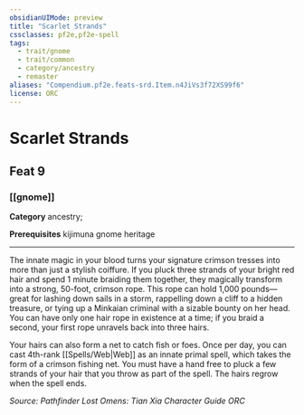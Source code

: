 ```yaml
---
obsidianUIMode: preview
title: "Scarlet Strands"
cssclasses: pf2e,pf2e-spell
tags:
  - trait/gnome
  - trait/common
  - category/ancestry
  - remaster
aliases: "Compendium.pf2e.feats-srd.Item.n4JiVs3f72XS99f6"
license: ORC
---
```

# Scarlet Strands
## Feat 9
### [[gnome]]

**Category** ancestry; 



**Prerequisites** kijimuna gnome heritage
* * *
The innate magic in your blood turns your signature crimson tresses into more than just a stylish coiffure. If you pluck three strands of your bright red hair and spend 1 minute braiding them together, they magically transform into a strong, 50-foot, crimson rope. This rope can hold 1,000 pounds—great for lashing down sails in a storm, rappelling down a cliff to a hidden treasure, or tying up a Minkaian criminal with a sizable bounty on her head. You can have only one hair rope in existence at a time; if you braid a second, your first rope unravels back into three hairs.

Your hairs can also form a net to catch fish or foes. Once per day, you can cast 4th-rank [[Spells/Web|Web]] as an innate primal spell, which takes the form of a crimson fishing net. You must have a hand free to pluck a few strands of your hair that you throw as part of the spell. The hairs regrow when the spell ends.

*Source: Pathfinder Lost Omens: Tian Xia Character Guide*
*ORC*